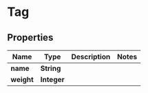 
# Tag

## Properties
Name | Type | Description | Notes
------------ | ------------- | ------------- | -------------
**name** | **String** |  | 
**weight** | **Integer** |  | 




